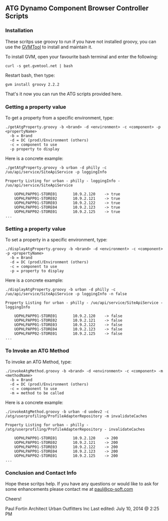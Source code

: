 ## ATG Dynamo Component Browser Controller Scripts

### Installation

These scritps use groovy to run if you have not installed groovy, you can use the [GVMTool](http://gvmtool.net) to install and maintain it.

To install GVM, open your favourite bash terminal and enter the following:


```
curl -s get.gvmtool.net | bash
```

Restart bash, then type:

```
gvm install groovy 2.2.2
```

That's it now you can run the ATG scripts provided here.

### Getting a property value

To get a property from a specific environment, type:

```
./getAtgProperty.groovy -b <brand> -d <environment> -c <component> -p <propertyName>
  -b = Brand
  -d = DC (prod)/Environment (others)
  -c = component to use
  -p property to display
```

Here is a concrete example:

```
./getAtgProperty.groovy -b urban -d philly -c /uo/api/service/SiteApiService -p loggingInfo

Property Listing for urban - philly - loggingInfo - /uo/api/service/SiteApiService

    UOPHLPAPP01-STORE01       10.9.2.120    -> true
    UOPHLPAPP01-STORE02       10.9.2.121    -> true
    UOPHLPAPP01-STORE03       10.9.2.122    -> true
    UOPHLPAPP01-STORE04       10.9.2.123    -> true
    UOPHLPAPP02-STORE01       10.9.2.125    -> true
...
```

### Setting a property value

To set a property in a specific environment, type:

```
./displayAtgProperty.groovy -b <brand> -d <environment> -c <component> -p <propertyName>
  -b = Brand
  -d = DC (prod)/Environment (others)
  -c = component to use
  -p = property to display
```

Here is a concrete example:

```
./displayAtgProperty.groovy -b urban -d philly -c /uo/api/service/SiteApiService -p loggingInfo -n false

Property Listing for urban - philly - /uo/api/service/SiteApiService - loggingInfo

    UOPHLPAPP01-STORE01       10.9.2.120    -> false
    UOPHLPAPP01-STORE02       10.9.2.121    -> false
    UOPHLPAPP01-STORE03       10.9.2.122    -> false
    UOPHLPAPP01-STORE04       10.9.2.123    -> false
    UOPHLPAPP02-STORE01       10.9.2.125    -> false
...
```

### To Invoke an ATG Method

To invoke an ATG Method, type:

```
./invokeAtgMethod.groovy -b <brand> -d <environment> -c <component> -m <methodName>
  -b = Brand
  -d = DC (prod)/Environment (others)
  -c = component to use
  -m = method to be called
```

Here is a concrete example:

```
./invokeAtgMethod.groovy -b urban -d uodev2 -c /atg/userprofiling/ProfileAdapterRepository -m invalidateCaches

Property Listing for urban - philly - /atg/userprofiling/ProfileAdapterRepository - invalidateCaches

    UOPHLPAPP01-STORE01       10.9.2.120    -> 200
    UOPHLPAPP01-STORE02       10.9.2.121    -> 200
    UOPHLPAPP01-STORE03       10.9.2.122    -> 200
    UOPHLPAPP01-STORE04       10.9.2.123    -> 200
    UOPHLPAPP02-STORE01       10.9.2.125    -> 200
...
```


### Conclusion and Contact Info

Hope these scritps help.  If you have any questions or would like to ask for some enhancements please contact me at paul@cp-soft.com

Cheers!

Paul Fortin
Architect Urban Outfitters Inc
Last edited: July 10, 2014 @ 2:25 PM

